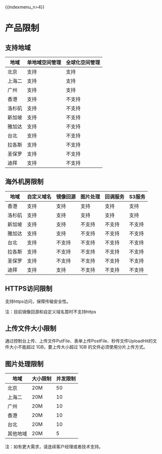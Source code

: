 {{indexmenu_n>4}}

# 产品限制

## 支持地域

| 地域  | 单地域空间管理 | 全球化空间管理 |
| --- | ------- | ------- |
| 北京  | 支持      | 支持      |
| 上海二 | 支持      | 支持      |
| 广州  | 支持      | 支持      |
| 香港  | 支持      | 不支持     |
| 洛杉矶 | 支持      | 不支持     |
| 新加坡 | 支持      | 不支持     |
| 雅加达 | 支持      | 不支持     |
| 台北  | 支持      | 不支持     |
| 拉各斯 | 支持      | 不支持     |
| 圣保罗 | 支持      | 不支持     |
| 迪拜  | 支持      | 不支持     |

## 海外机房限制

| 地域  | 自定义域名 | 镜像回源 | 图片处理 | 回调服务 | S3服务 |
| --- | ----- | ---- | ---- | ---- | ---- |
| 香港  | 支持    | 支持   | 支持   | 支持   | 支持   |
| 洛杉矶 | 支持    | 支持   | 支持   | 支持   | 支持   |
| 新加坡 | 支持    | 支持   | 不支持  | 不支持  | 不支持  |
| 雅加达 | 支持    | 支持   | 不支持  | 不支持  | 不支持  |
| 台北  | 支持    | 不支持  | 不支持  | 不支持  | 不支持  |
| 拉各斯 | 支持    | 不支持  | 不支持  | 不支持  | 不支持  |
| 圣保罗 | 支持    | 不支持  | 不支持  | 不支持  | 不支持  |
| 迪拜  | 支持    | 支持   | 不支持  | 不支持  | 不支持  |

## HTTPS访问限制

支持https访问，保障传输安全性。

注：目前镜像回源和自定义域名暂时不支持https

## 上传文件大小限制

通过控制台上传、上传文件PutFile、表单上传PostFile、秒传文件UploadHit的文件大小不能超过 1GB，要上传大小超过 1GB
的文件必须使用分片上传方式。

## 图片处理限制
|地域  |大小限制 |并发限制 |
|--- | ------- |------- |
| 北京  | 20M      |50      | 
| 上海二 | 20M      |10      | 
| 广州  | 20M      |10      | 
| 香港 | 20M      |10      | 
| 台北 | 20M      |10      | 
| 其他地域 | 20M      |5      | 


注：如有更大需求，请连续客户经理或者技术支持。
